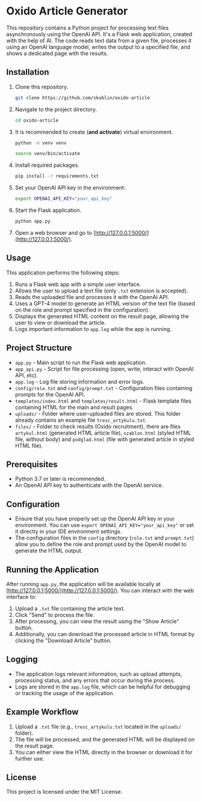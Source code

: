 
# Oxido Article Generator

This repository contains a Python project for processing text files asynchronously using the OpenAI API. It's a Flask web application, created with the help of AI. The code reads text data from a given file, processes it using an OpenAI language model, writes the output to a specified file, and shows a dedicated page with the results.

## Installation
1. Clone this repository.
   ```bash
   git clone https://github.com/skublin/oxido-article
   ```
2. Navigate to the project directory.
   ```bash
   cd oxido-article
   ```
3. It is recommended to create (**and activate**) virtual environment.
   ```bash
   python -m venv venv

   source venv/bin/activate
   ```
4. Install required packages.
   ```bash
   pip install -r requirements.txt
   ```
5. Set your OpenAI API key in the environment:
   ```bash
   export OPENAI_API_KEY="your_api_key"
   ```
6. Start the Flask application.
   ```bash
   python app.py
   ```
7. Open a web browser and go to [http://127.0.0.1:5000/](http://127.0.0.1:5000/).

## Usage
This application performs the following steps:
1. Runs a Flask web app with a simple user interface.
2. Allows the user to upload a text file (only `.txt` extension is accepted).
3. Reads the uploaded file and processes it with the OpenAI API.
4. Uses a GPT-4 model to generate an HTML version of the text file (based on the role and prompt specified in the configuration).
5. Displays the generated HTML content on the result page, allowing the user to view or download the article.
6. Logs important information to `app.log` while the app is running.

## Project Structure
- `app.py` - Main script to run the Flask web application.
- `app_api.py` - Script for file processing (open, write, interact with OpenAI API, etc).
- `app.log` - Log file storing information and error logs.
- `config/role.txt` and `config/prompt.txt` - Configuration files containing prompts for the OpenAI API.
- `templates/index.html` and `templates/result.html` - Flask template files containing HTML for the main and result pages.
- `uploads/` - Folder where user-uploaded files are stored. This folder already contains an example file `tresc_artykulu.txt`.
- `files/` - Folder to check results (Oxido recruitment), there are files `artykul.html` (generated HTML article file), `szablon.html` (styled HTML file, without body) and `podglad.html` (file with generated article in styled HTML file).

## Prerequisites
- Python 3.7 or later is recommended.
- An OpenAI API key to authenticate with the OpenAI service.

## Configuration
- Ensure that you have properly set up the OpenAI API key in your environment. You can use `export OPENAI_API_KEY="your_api_key"` or set it directly in your IDE environment settings.
- The configuration files in the `config` directory (`role.txt` and `prompt.txt`) allow you to define the role and prompt used by the OpenAI model to generate the HTML output.

## Running the Application
After running `app.py`, the application will be available locally at [http://127.0.0.1:5000/](http://127.0.0.1:5000/). You can interact with the web interface to:
1. Upload a `.txt` file containing the article text.
2. Click "Send" to process the file.
3. After processing, you can view the result using the "Show Article" button.
4. Additionally, you can download the processed article in HTML format by clicking the "Download Article" button.

## Logging
- The application logs relevant information, such as upload attempts, processing status, and any errors that occur during the process.
- Logs are stored in the `app.log` file, which can be helpful for debugging or tracking the usage of the application.

## Example Workflow
1. Upload a `.txt` file (e.g., `tresc_artykulu.txt` located in the `uploads/` folder).
2. The file will be processed, and the generated HTML will be displayed on the result page.
3. You can either view the HTML directly in the browser or download it for further use.

## License
This project is licensed under the MIT License.
